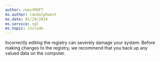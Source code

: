 ```yaml
---
author: rwestMSFT
ms.author: randolphwest
ms.date: 01/29/2024
ms.service: sql
ms.topic: include
---
```

 Incorrectly editing the registry can severely damage your system. Before making changes to the registry, we recommend that you back up any valued data on the computer. 
